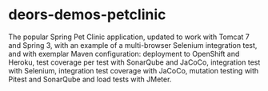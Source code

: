 # deors-demos-petclinic

The popular Spring Pet Clinic application, updated to work with Tomcat 7 and Spring 3,
with an example of a multi-browser Selenium integration test, and with exemplar Maven
configuration: deployment to OpenShift and Heroku, test coverage per test with SonarQube
and JaCoCo, integration test with Selenium, integration test coverage with JaCoCo,
mutation testing with Pitest and SonarQube and load tests with JMeter.
